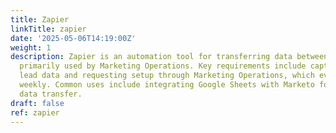 ```yaml
---
title: Zapier
linkTitle: zapier
date: '2025-05-06T14:19:00Z'
weight: 1
description: Zapier is an automation tool for transferring data between applications,
  primarily used by Marketing Operations. Key requirements include capturing essential
  lead data and requesting setup through Marketing Operations, which evaluates requests
  weekly. Common uses include integrating Google Sheets with Marketo for real-time
  data transfer.
draft: false
ref: zapier
---
```



